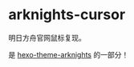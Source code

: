 # arknights-cursor
明日方舟官网鼠标复现。

是 [hexo-theme-arknights](https://github.com/Yue-plus/hexo-theme-arknights) 的一部分！
